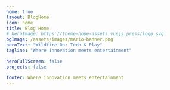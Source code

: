 ```yaml
---
home: true
layout: BlogHome
icon: home
title: Blog Home
# heroImage: https://theme-hope-assets.vuejs.press/logo.svg
bgImage: /assets/images/mario-banner.png
heroText: "Wildfire On: Tech & Play"
tagline: "Where innovation meets entertainment"

heroFullScreen: false
projects: false

footer: Where innovation meets entertainment
---
```

